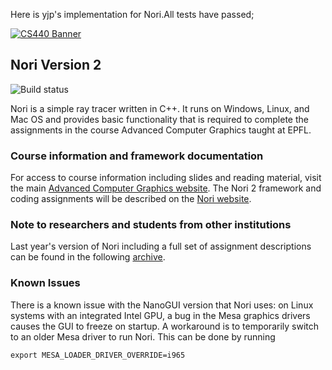 Here is yjp's implementation for Nori.All tests have passed;

[![CS440 Banner](https://rgl.s3.eu-central-1.amazonaws.com/media/uploads/wjakob/2017/02/16/cs440-logo_web.jpg)](https://rgl.s3.eu-central-1.amazonaws.com/media/uploads/wjakob/2017/02/20/cs440-rgl.jpg)

## Nori Version 2
![Build status](https://github.com/wjakob/nori/workflows/Build/badge.svg)

Nori is a simple ray tracer written in C++. It runs on Windows, Linux, and
Mac OS and provides basic functionality that is required to complete the
assignments in the course Advanced Computer Graphics taught at EPFL.

### Course information and framework documentation

For access to course information including slides and reading material, visit the main [Advanced Computer Graphics website](https://rgl.epfl.ch/courses/ACG17). The Nori 2 framework and coding assignments will be described on the [Nori website](https://wjakob.github.io/nori).

### Note to researchers and students from other institutions

Last year's version of Nori including a full set of assignment descriptions can
be found in the following [archive](https://github.com/wjakob/nori-old).


### Known Issues
There is a known issue with the NanoGUI version that Nori uses: on Linux systems with an integrated Intel GPU, a bug in the Mesa graphics drivers causes the GUI to freeze on startup. A workaround is to temporarily switch to an older Mesa driver to run Nori. This can be done by running
```
export MESA_LOADER_DRIVER_OVERRIDE=i965
```
